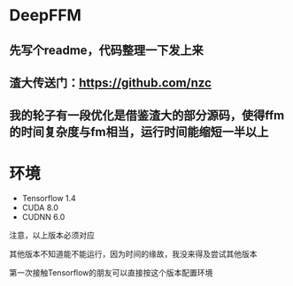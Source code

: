 # DeepFFM
## 先写个readme，代码整理一下发上来
## 渣大传送门：https://github.com/nzc
## 我的轮子有一段优化是借鉴渣大的部分源码，使得ffm的时间复杂度与fm相当，运行时间能缩短一半以上
# 环境
+ Tensorflow 1.4
+ CUDA 8.0
+ CUDNN 6.0

注意，以上版本必须对应

其他版本不知道能不能运行，因为时间的缘故，我没来得及尝试其他版本

第一次接触Tensorflow的朋友可以直接按这个版本配置环境

